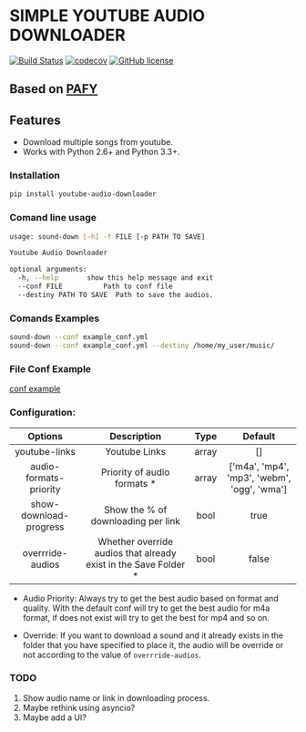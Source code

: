 # SIMPLE YOUTUBE AUDIO DOWNLOADER

[![Build Status](https://travis-ci.org/marcosschroh/youtube-audio-downloader.svg?branch=master)](https://travis-ci.org/marcosschroh/youtube-audio-downloader)
[![codecov](https://codecov.io/gh/dscovr/pyinstamation/branch/master/graph/badge.svg)](https://codecov.io/gh/marcosschroh/youtube-audio-downloader)
[![GitHub license](https://img.shields.io/github/license/marcosschroh/youtube-audio-downloader.svg)](https://github.com/marcosschroh/youtube-audio-downloader/blob/master/LICENSE)


## Based on [PAFY](https://github.com/mps-youtube/pafy)

## Features

* Download multiple songs from youtube.
* Works with Python 2.6+ and Python 3.3+.

### Installation

```sh
pip install youtube-audio-downloader
```

### Comand line usage

```sh
usage: sound-down [-h] -f FILE [-p PATH TO SAVE]

Youtube Audio Downloader

optional arguments:
  -h, --help       show this help message and exit
  --conf FILE          Path to conf file
  --destiny PATH TO SAVE  Path to save the audios.

```

### Comands Examples

```sh
sound-down --conf example_conf.yml
sound-down --conf example_conf.yml --destiny /home/my_user/music/
```

### File Conf Example

[conf example](https://github.com/marcosschroh/youtube-audio-downloader/blob/master/examples/conf.yml)


### Configuration:


|    Options             |  Description                | Type  | Default |
|:----------------------:|:---------------------------:|:-----:|:-------:|
| youtube-links          | Youtube Links               | array |   []    |
| audio-formats-priority | Priority of audio formats * | array |  ['m4a', 'mp4', 'mp3', 'webm', 'ogg', 'wma'] |
| show-download-progress | Show the % of downloading per link  |  bool |   true  |
| overrride-audios       | Whether override audios that already exist in the Save Folder * | bool |  false  |




* Audio Priority: Always try to get the best audio based on format and quality. With the default conf will try to get the best audio for m4a format, if does not exist will try to get the best for mp4 and so on.

* Override: If you want to download a sound and it already exists in the folder that you have specified to place it, the audio will be override or not according to the value of `overrride-audios`.


### TODO

1. Show audio name or link in downloading process.
2. Maybe rethink using asyncio?
3. Maybe add a UI?

